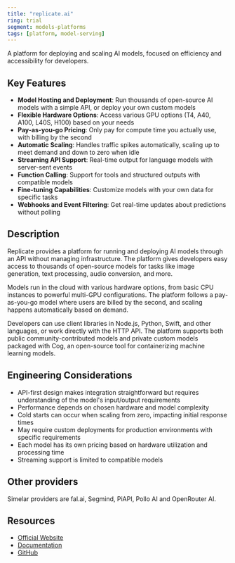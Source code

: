 ```yaml
---
title: "replicate.ai"
ring: trial
segment: models-platforms
tags: [platform, model-serving]
---
```


A platform for deploying and scaling AI models, focused on efficiency and accessibility for developers.

## Key Features

- **Model Hosting and Deployment**: Run thousands of open-source AI models with a simple API, or deploy your own custom models
- **Flexible Hardware Options**: Access various GPU options (T4, A40, A100, L40S, H100) based on your needs
- **Pay-as-you-go Pricing**: Only pay for compute time you actually use, with billing by the second
- **Automatic Scaling**: Handles traffic spikes automatically, scaling up to meet demand and down to zero when idle
- **Streaming API Support**: Real-time output for language models with server-sent events
- **Function Calling**: Support for tools and structured outputs with compatible models
- **Fine-tuning Capabilities**: Customize models with your own data for specific tasks
- **Webhooks and Event Filtering**: Get real-time updates about predictions without polling

## Description

Replicate provides a platform for running and deploying AI models through an API without managing infrastructure. The platform gives developers easy access to thousands of open-source models for tasks like image generation, text processing, audio conversion, and more.

Models run in the cloud with various hardware options, from basic CPU instances to powerful multi-GPU configurations. The platform follows a pay-as-you-go model where users are billed by the second, and scaling happens automatically based on demand.

Developers can use client libraries in Node.js, Python, Swift, and other languages, or work directly with the HTTP API. The platform supports both public community-contributed models and private custom models packaged with Cog, an open-source tool for containerizing machine learning models.

## Engineering Considerations

- API-first design makes integration straightforward but requires understanding of the model's input/output requirements
- Performance depends on chosen hardware and model complexity
- Cold starts can occur when scaling from zero, impacting initial response times
- May require custom deployments for production environments with specific requirements
- Each model has its own pricing based on hardware utilization and processing time
- Streaming support is limited to compatible models

## Other providers

Simelar providers are fal.ai, Segmind, PiAPI, Pollo AI and OpenRouter AI.

## Resources

- [Official Website](https://replicate.com/)
- [Documentation](https://replicate.com/docs)
- [GitHub](https://github.com/replicate)
